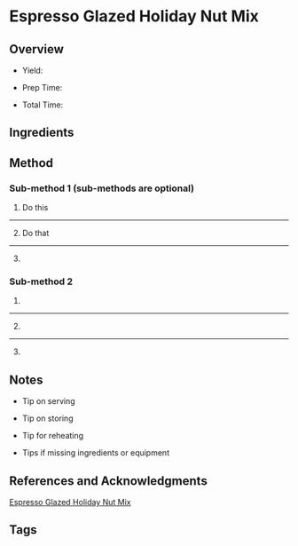 # Espresso Glazed Holiday Nut Mix

## Overview

- Yield:

- Prep Time:

- Total Time:

## Ingredients



## Method

### Sub-method 1 (sub-methods are optional)

1. Do this
---
2. Do that
---
3.

### Sub-method 2

1.
---
2.
---
3.

## Notes

- Tip on serving

- Tip on storing

- Tip for reheating

- Tips if missing ingredients or equipment

## References and Acknowledgments

[Espresso Glazed Holiday Nut Mix](http://www.flavourandsavour.com/espresso-glazed-holiday-nut-mix/)

## Tags


